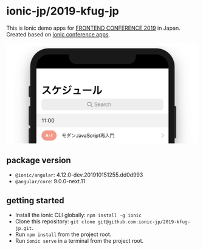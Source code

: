 # ionic-jp/2019-kfug-jp
This is Ionic demo apps for [FRONTEND CONFERENCE 2019](https://2019.kfug.jp/) in Japan. Created based on [ionic conference apps](https://github.com/ionic-team/ionic-conference-app).

![](src/assets/ogp.png)

## package version
- `@ionic/angular`: 4.12.0-dev.201910151255.dd0d993
- `@angular/core`: 9.0.0-next.11

## getting started
- Install the ionic CLI globally: `npm install -g ionic`
- Clone this repository: `git clone git@github.com:ionic-jp/2019-kfug-jp.git`.
- Run `npm install` from the project root.
- Run `ionic serve` in a terminal from the project root.
